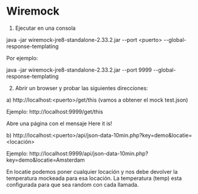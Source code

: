 # Wiremock

1) Ejecutar en una consola

java -jar wiremock-jre8-standalone-2.33.2.jar --port \<puerto\> --global-response-templating

Por ejemplo: 

java -jar wiremock-jre8-standalone-2.33.2.jar --port 9999 --global-response-templating


2) Abrir un browser y probar las siguientes direcciones: 

a) http://localhost:\<puerto\>/get/this (vamos a obtener el mock test.json)

Ejemplo: http://localhost:9999/get/this

Abre una página con el mensaje Here it is!

b) http://localhost:\<puerto\>/api/json-data-10min.php?key=demo&locatie=<locación>

Ejemplo: http://localhost:9999/api/json-data-10min.php?key=demo&locatie=Amsterdam

En locatie podemos poner cualquier locación y nos debe devolver la temperatura mockeada para esa locación.
La temperatura (temp) esta configurada para que sea random con cada llamada.
